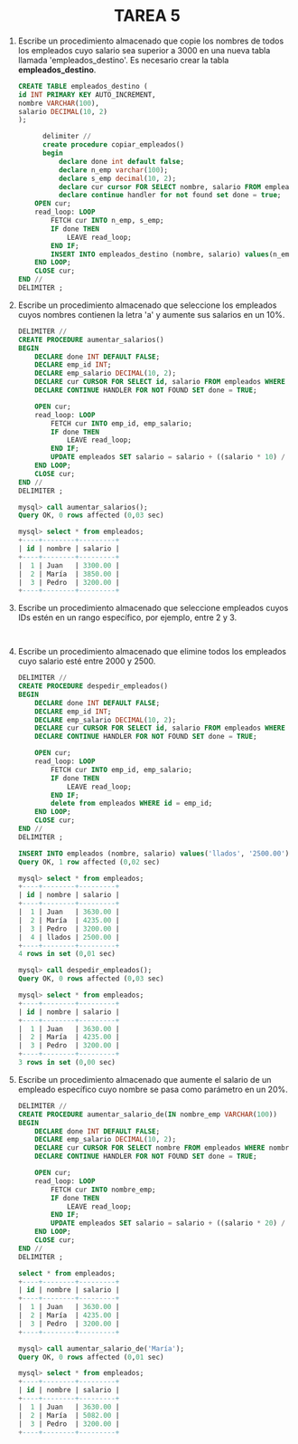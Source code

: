 <div align="center">

# TAREA 5

</div>

1. Escribe un procedimiento almacenado que copie los nombres de todos los empleados cuyo salario sea superior a 3000 en una nueva tabla llamada 'empleados_destino'. Es necesario crear la tabla __empleados_destino__.

      ```sql
      CREATE TABLE empleados_destino (
    id INT PRIMARY KEY AUTO_INCREMENT,
    nombre VARCHAR(100),
    salario DECIMAL(10, 2)
      );
      ```
      ```sql
            delimiter //
            create procedure copiar_empleados()
            begin
                declare done int default false;
                declare n_emp varchar(100);
                declare s_emp decimal(10, 2);
                declare cur cursor FOR SELECT nombre, salario FROM empleados WHERE salario < 3000.;
                declare continue handler for not found set done = true;
          OPEN cur;
          read_loop: LOOP
              FETCH cur INTO n_emp, s_emp;
              IF done THEN
                  LEAVE read_loop;
              END IF;
              INSERT INTO empleados_destino (nombre, salario) values(n_emp, s_emp);
          END LOOP;
          CLOSE cur;
      END //
      DELIMITER ;
      ```

2. Escribe un procedimiento almacenado que seleccione los empleados cuyos nombres contienen la letra 'a' y aumente sus salarios en un 10%.

      ```sql
      DELIMITER //
      CREATE PROCEDURE aumentar_salarios()
      BEGIN
          DECLARE done INT DEFAULT FALSE;
          DECLARE emp_id INT;
          DECLARE emp_salario DECIMAL(10, 2);
          DECLARE cur CURSOR FOR SELECT id, salario FROM empleados WHERE nombre regexp 'a';
          DECLARE CONTINUE HANDLER FOR NOT FOUND SET done = TRUE;
      
          OPEN cur;
          read_loop: LOOP
              FETCH cur INTO emp_id, emp_salario;
              IF done THEN
                  LEAVE read_loop;
              END IF;
              UPDATE empleados SET salario = salario + ((salario * 10) / 100) WHERE id = emp_id;
          END LOOP;
          CLOSE cur;
      END //
      DELIMITER ;
      ```
      ```sql
      mysql> call aumentar_salarios();
      Query OK, 0 rows affected (0,03 sec)
      
      mysql> select * from empleados;
      +----+--------+---------+
      | id | nombre | salario |
      +----+--------+---------+
      |  1 | Juan   | 3300.00 |
      |  2 | María  | 3850.00 |
      |  3 | Pedro  | 3200.00 |
      +----+--------+---------+

      ```

3. Escribe un procedimiento almacenado que seleccione empleados cuyos IDs estén en un rango específico, por ejemplo, entre 2 y 3.

      ```sql
       
      ```

4. Escribe un procedimiento almacenado que elimine todos los empleados cuyo salario esté entre 2000 y 2500.

      ```sql
      DELIMITER //
      CREATE PROCEDURE despedir_empleados()
      BEGIN
          DECLARE done INT DEFAULT FALSE;
          DECLARE emp_id INT;
          DECLARE emp_salario DECIMAL(10, 2);
          DECLARE cur CURSOR FOR SELECT id, salario FROM empleados WHERE salario between 2000 and 2500;
          DECLARE CONTINUE HANDLER FOR NOT FOUND SET done = TRUE;
      
          OPEN cur;
          read_loop: LOOP
              FETCH cur INTO emp_id, emp_salario;
              IF done THEN
                  LEAVE read_loop;
              END IF;
              delete from empleados WHERE id = emp_id;
          END LOOP;
          CLOSE cur;
      END //
      DELIMITER ;
      ```
      ```sql
      INSERT INTO empleados (nombre, salario) values('llados', '2500.00');
      Query OK, 1 row affected (0,02 sec)
      
      mysql> select * from empleados;
      +----+--------+---------+
      | id | nombre | salario |
      +----+--------+---------+
      |  1 | Juan   | 3630.00 |
      |  2 | María  | 4235.00 |
      |  3 | Pedro  | 3200.00 |
      |  4 | llados | 2500.00 |
      +----+--------+---------+
      4 rows in set (0,01 sec)
      
      mysql> call despedir_empleados();
      Query OK, 0 rows affected (0,03 sec)
      
      mysql> select * from empleados;
      +----+--------+---------+
      | id | nombre | salario |
      +----+--------+---------+
      |  1 | Juan   | 3630.00 |
      |  2 | María  | 4235.00 |
      |  3 | Pedro  | 3200.00 |
      +----+--------+---------+
      3 rows in set (0,00 sec)

      ```

5. Escribe un procedimiento almacenado que aumente el salario de un empleado específico cuyo nombre se pasa como parámetro en un 20%.

      ```sql
      DELIMITER //
      CREATE PROCEDURE aumentar_salario_de(IN nombre_emp VARCHAR(100))
      BEGIN
          DECLARE done INT DEFAULT FALSE;
          DECLARE emp_salario DECIMAL(10, 2);
          DECLARE cur CURSOR FOR SELECT nombre FROM empleados WHERE nombre = nombre_emp;
          DECLARE CONTINUE HANDLER FOR NOT FOUND SET done = TRUE;
      
          OPEN cur;
          read_loop: LOOP
              FETCH cur INTO nombre_emp;
              IF done THEN
                  LEAVE read_loop;
              END IF;
              UPDATE empleados SET salario = salario + ((salario * 20) / 100) WHERE nombre = nombre_emp;
          END LOOP;
          CLOSE cur;
      END //
      DELIMITER ;
      ```
      ```sql
      select * from empleados;
      +----+--------+---------+
      | id | nombre | salario |
      +----+--------+---------+
      |  1 | Juan   | 3630.00 |
      |  2 | María  | 4235.00 |
      |  3 | Pedro  | 3200.00 |
      +----+--------+---------+
      
      mysql> call aumentar_salario_de('María');
      Query OK, 0 rows affected (0,01 sec)
      
      mysql> select * from empleados;
      +----+--------+---------+
      | id | nombre | salario |
      +----+--------+---------+
      |  1 | Juan   | 3630.00 |
      |  2 | María  | 5082.00 |
      |  3 | Pedro  | 3200.00 |
      +----+--------+---------+

      ```
